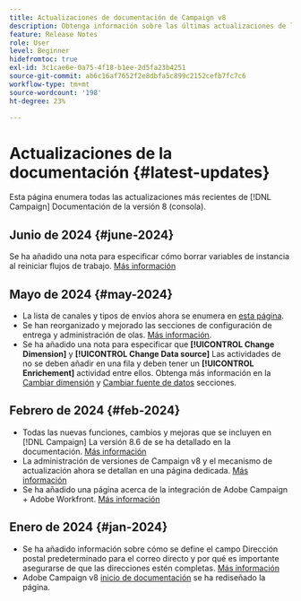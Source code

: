 ```yaml
---
title: Actualizaciones de documentación de Campaign v8
description: Obtenga información sobre las últimas actualizaciones de la documentación de Campaign v8
feature: Release Notes
role: User
level: Beginner
hidefromtoc: true
exl-id: 3c1cae6e-0a75-4f18-b1ee-2d5fa23b4251
source-git-commit: ab6c16af7652f2e8dbfa5c899c2152cefb7fc7c6
workflow-type: tm+mt
source-wordcount: '198'
ht-degree: 23%

---
```


# Actualizaciones de la documentación {#latest-updates}

Esta página enumera todas las actualizaciones más recientes de [!DNL Campaign] Documentación de la versión 8 (consola).

## Junio de 2024 {#june-2024}

Se ha añadido una nota para especificar cómo borrar variables de instancia al reiniciar flujos de trabajo. [Más información](../../automation/workflow/start-a-workflow.md)

## Mayo de 2024 {#may-2024}

* La lista de canales y tipos de envíos ahora se enumera en [esta página](create-message.md).
* Se han reorganizado y mejorado las secciones de configuración de entrega y administración de olas. [Más información](../send/configure-and-send.md).
* Se ha añadido una nota para especificar que **[!UICONTROL Change Dimension]** y **[!UICONTROL Change Data source]** Las actividades de no se deben añadir en una fila y deben tener un **[!UICONTROL Enrichement]** actividad entre ellos. Obtenga más información en la [Cambiar dimensión](../../automation/workflow/change-dimension.md) y [Cambiar fuente de datos](../../automation/workflow/change-data-source.md) secciones.

## Febrero de 2024 {#feb-2024}

* Todas las nuevas funciones, cambios y mejoras que se incluyen en [!DNL Campaign] La versión 8.6 de se ha detallado en la documentación. [Más información](release-notes.md)
* La administración de versiones de Campaign v8 y el mecanismo de actualización ahora se detallan en una página dedicada. [Más información](upgrades.md)
* Se ha añadido una página acerca de la integración de Adobe Campaign + Adobe Workfront. [Más información](../connect/ac-workfront.md)

## Enero de 2024 {#jan-2024}

* Se ha añadido información sobre cómo se define el campo Dirección postal predeterminado para el correo directo y por qué es importante asegurarse de que las direcciones estén completas. [Más información](../send/direct-mail.md)
* Adobe Campaign v8 [inicio de documentación](../campaign-home.md) se ha rediseñado la página.
